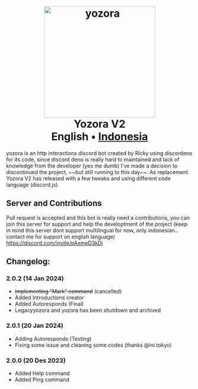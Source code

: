 <h1 align=center>
<a href="https://imgbb.com/"><img src="https://i.ibb.co/qY4NSd6/yozora.png" alt="yozora" border="0" width="300" height="300"></a>
  <br>
  Yozora V2
  <br>
  English</a> •
  <a href="README-id.md">Indonesia</a>
</h1>
yozora is an http interactions discord bot created by Ricky using discordeno for its code, since discord deno is really hard to maintained and lack of knowledge from the developer (yes me dumb) I've made a decision to discontinued the project, ~~but still running to this day~~. As replacement Yozora V2 has released with a few tweaks and using different code language (discord.js)

## Server and Contributions
Pull request is accepted and this bot is really need a contributions, you can join this server for support and help the developtment of the project
(keep in mind this server dont support multilingual for now, only indonesian.. contact me for support on english language)
https://discord.com/invite/pAxmeD3kDj

## Changelog:
### 2.0.2 (14 Jan 2024)
- ~~Implementing "Mark" command~~ (cancelled)
- Added Introductions creator
- Added Autoresponds (Final)
- Legacyyozora and yozora has been shutdown and archived

### 2.0.1 (20 Jan 2024)
- Adding Autoresponds (Testing)
- Fixing some issue and cleaning some codes (thanks @ini.tokyo)

### 2.0.0 (20 Des 2023)
- Added Help command
- Added Ping command
